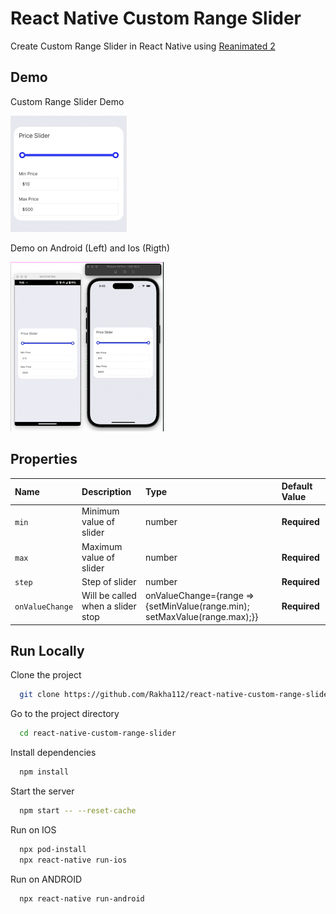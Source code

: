 # React Native Custom Range Slider

Create Custom Range Slider in React Native using [Reanimated 2](https://docs.swmansion.com/react-native-reanimated/)

## Demo

Custom Range Slider Demo

![Demo1](https://github.com/Rakha112/react-native-custom-range-slider/blob/main/Demo1.gif)

Demo on Android (Left) and Ios (Rigth)

![Demo2](https://github.com/Rakha112/react-native-custom-range-slider/blob/main/Demo2.gif)

## Properties

| Name             | Description                       | Type                                                                       | Default Value |
| :--------------- | :-------------------------------- | :------------------------------------------------------------------------- | :------------ |
| `min`            | Minimum value of slider           | number                                                                     | **Required**  |
| `max`            | Maximum value of slider           | number                                                                     | **Required**  |
| `step`           | Step of slider                    | number                                                                     | **Required**  |
| `onValueChange` | Will be called when a slider stop | onValueChange={range => {setMinValue(range.min); setMaxValue(range.max);}} | **Required**  |

## Run Locally

Clone the project

```bash
  git clone https://github.com/Rakha112/react-native-custom-range-slider.git
```

Go to the project directory

```bash
  cd react-native-custom-range-slider
```

Install dependencies

```bash
  npm install
```

Start the server

```bash
  npm start -- --reset-cache
```

Run on IOS

```bash
  npx pod-install
  npx react-native run-ios
```

Run on ANDROID

```bash
  npx react-native run-android
```
